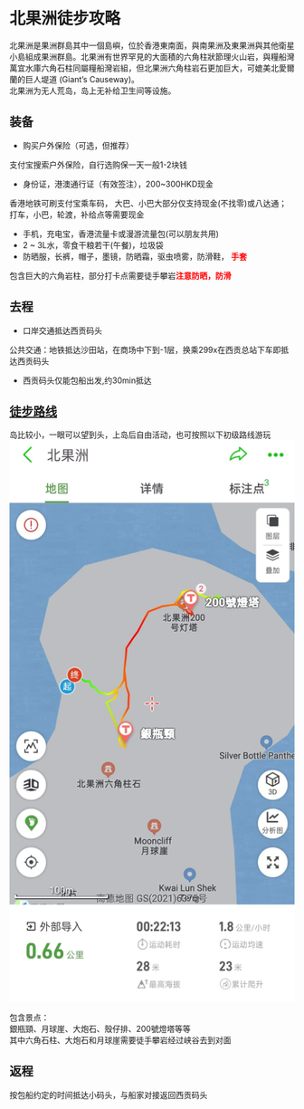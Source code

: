 # 北果洲徒步攻略

北果洲是果洲群島其中一個島嶼，位於香港東南面，與南果洲及東果洲與其他衛星小島組成果洲群島。北果洲有世界罕見的大面積的六角柱狀節理火山岩，與糧船灣萬宜水庫六角石柱同屬糧船灣岩組，但北果洲六角柱岩石更加巨大，可媲美北愛爾蘭的巨人堤道 (Giant’s Causeway)。  
北果洲为无人荒岛，岛上无补给卫生间等设施。  

## 装备

- 购买户外保险（可选，但推荐）  

支付宝搜索户外保险，自行选购保一天一般1-2块钱  

- 身份证，港澳通行证（有效签注），200~300HKD现金  

香港地铁可刷支付宝乘车码， 大巴、小巴大部分仅支持现金(不找零)或八达通；  
打车，小巴，轮渡，补给点等需要现金  

- 手机，充电宝，香港流量卡或漫游流量包(可以朋友共用)  
- 2 ~ 3L水，零食干粮若干(午餐)，垃圾袋  
- 防晒服，长裤，帽子，墨镜，防晒霜，驱虫喷雾，防滑鞋， <strong style="color:red;">手套</strong>  

包含巨大的六角岩柱，部分打卡点需要徒手攀岩<strong style="color:red;">注意防晒，防滑</strong>

## 去程

- 口岸交通抵达西贡码头  

公共交通：地铁抵达沙田站，在商场中下到-1层，换乘299x在西贡总站下车即抵达西贡码头

- 西贡码头仅能包船出发,约30min抵达  

## [徒步路线](https://www.2bulu.com/track/track_detail.htm?trackId=mG6zPKZ0AgPp/R2KBg5Tzw==)

岛比较小，一眼可以望到头，上岛后自由活动，也可按照以下初级路线游玩  
![路线图](./mainMap.jpg)  

包含景点：  
銀瓶頸、月球崖、大炮石、殼仔排、200號燈塔等等  
其中六角石柱、大炮石和月球崖需要徒手攀岩经过峡谷去到对面  

## 返程

按包船约定的时间抵达小码头，与船家对接返回西贡码头  
